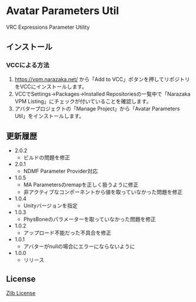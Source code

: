 # Avatar Parameters Util

VRC Expressions Parameter Utility

## インストール

### VCCによる方法

1. https://vpm.narazaka.net/ から「Add to VCC」ボタンを押してリポジトリをVCCにインストールします。
2. VCCでSettings→Packages→Installed Repositoriesの一覧中で「Narazaka VPM Listing」にチェックが付いていることを確認します。
3. アバタープロジェクトの「Manage Project」から「Avatar Parameters Util」をインストールします。

## 更新履歴

- 2.0.2
  - ビルドの問題を修正
- 2.0.1
  - NDMF Parameter Provider対応
- 1.0.5
  - MA Parametersのremapを正しく扱うように修正
  - 非アクティブなコンポーネントから値を取っていなかった問題を修正
- 1.0.4
  - Unityバージョンを指定
- 1.0.3
  - PhysBoneのパラメーターを取っていなかった問題を修正
- 1.0.2
  - アップロード不能だった不具合を修正
- 1.0.1
  - アバターがnullの場合にエラーにならないように
- 1.0.0
  - リリース

## License

[Zlib License](LICENSE.txt)
